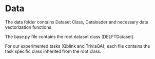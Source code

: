 
# Data 
The data folder contains Dataset Class, Dataloader and necessary data vectorization functions 

The base.py file contains the root dataset class (DELFTDataset).

For our experimented tasks (Qblink and TriviaQA), each file contains the task specific class inherited from the root class. 